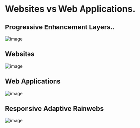 # Websites vs Web Applications.

## Progressive Enhancement Layers..

![image](https://rawgithub.com/webpro/Websites-vs-Web-Applications/master/progressive-enhancement-01.svg)

## Websites

![image](https://rawgithub.com/webpro/Websites-vs-Web-Applications/master/progressive-enhancement-04.svg)

## Web Applications

![image](https://rawgithub.com/webpro/Websites-vs-Web-Applications/master/progressive-enhancement-03.svg)

## Responsive Adaptive Rainwebs

![image](https://rawgithub.com/webpro/Websites-vs-Web-Applications/master/progressive-enhancement-02.svg)
